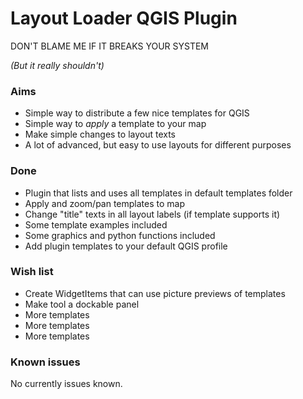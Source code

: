 # Layout Loader QGIS Plugin
DON'T BLAME ME IF IT BREAKS YOUR SYSTEM

_(But it really shouldn't)_

### Aims
* Simple way to distribute a few nice templates for QGIS
* Simple way to _apply_ a template to your map
* Make simple changes to layout texts
* A lot of advanced, but easy to use layouts for different purposes

### Done
* Plugin that lists and uses all templates in default templates folder
* Apply and zoom/pan templates to map
* Change "title" texts in all layout labels (if template supports it)
* Some template examples included
* Some graphics and python functions included
* Add plugin templates to your default QGIS profile

### Wish list
* Create WidgetItems that can use picture previews of templates
* Make tool a dockable panel
* More templates
* More templates
* More templates

### Known issues
No currently issues known.
